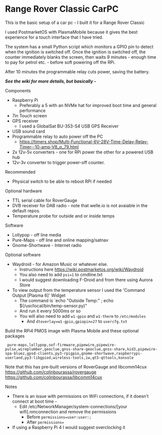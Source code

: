 # Range Rover Classic CarPC

This is the basic setup of a car pc - I built it for a Range Rover Classic

I used PostmarketOS with PlasmaMobile because it gives the best experience for a touch interface that I have tried.

The system has a small Python script which monitors a GPIO pin to detect when the ignition is switched off. 
Once the ignition is switched off, the counter immediately blanks the screen, then waits 9 minutes - enough time to pay for petrol etc. - before soft powering off the RPi. 

After 10 minutes the programmable relay cuts power, saving the battery.

***See the wiki for more details, but basically -***

Components 

- Raspberry Pi
	- Preferably a 5 with an NVMe hat for improved boot time and general performance
- 7in Touch screen
- GPS receiver
	- I used a GlobalSat BU-353-S4 USB GPS Receiver 
- USB sound card
- Programmable relay to auto power off the PC
	- https://timers.shop/Multi-Functional-6V-28V-Time-Delay-Relay-Timer--10-amp-V8_p_79.html
- 2x 12v-5v converters - one for RPi power the other for a powered USB hub
- 12v-3v converter to trigger power-off counter.

Recommended

- Physical switch to be able to reboot RPi if needed

Optional hardware
- TTL serial cable for RoverGauge
- DVB receiver for DAB radio - note that welle.io is not avaiable in the default repos.
- Temperature probe for outside and or inside temps

Software
- Lollypop - off line media
- Pure-Maps - off line and online mapping/satnav
- Gnome-Shortwave - Internet radio

Optional software
- Waydroid - for Amazon Music or whatever else.
	- Instructions here https://wiki.postmarketos.org/wiki/Waydroid
	- You also need to add ```psi=1``` to cmdline.txt 
	- I would suggest downloading F-Droid and from there using Aurora Store
- To view output from the temperature sensor I used the 'Command Output [Plasma 6]' Widget
	- The command is `echo "Outside Temp:" ; echo $(/usr/local/bin/temp-sensor.py)"
	- And run it every 5000ms or so
	- You will also need to add ```w1-gpio``` and ```w1-therm``` to ```/etc/modules```
        - And ```dtoverlay=w1-gpio,gpiopin=27``` to ```usercfg.txt```

Build the RPi4 PMOS image with Plasma Mobile and these optional packages
```
 pure-maps,lollypop,sof-firmware,pipewire,pipewire-pulse,wireplumber,geoclue,gnss-share-geoclue,gnss-share,kid3,pipewire-spa-bluez,gpsd-clients,py3-rpigpio,gnome-shortwave,raspberrypi-userland,py3-libgpiod,wireless-tools,iw,qt5-qttools,konsole
```

Note that this has pre-built versions of RoverGauge and libcomm14cux
https://github.com/colinbourassa/rovergauge
https://github.com/colinbourassa/libcomm14cux

Notes

- There is an issue with permissions on WiFi connections, if it doesn't connect at boot time -
	- Edit /etc/NetworkManager/system-connections/[your wifi].nmconnection and remove the permissions
		- Before ```permissions=user:user:;```
		- After ```permissions=```
- If using a Raspberry Pi 4 I would suggest overclocking it
